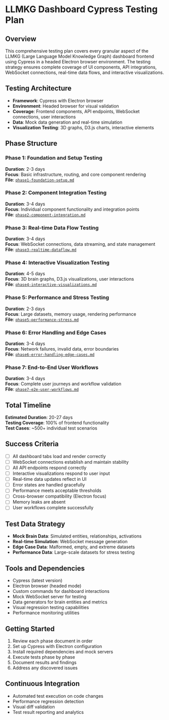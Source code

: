 # LLMKG Dashboard Cypress Testing Plan

## Overview
This comprehensive testing plan covers every granular aspect of the LLMKG (Large Language Model Knowledge Graph) dashboard frontend using Cypress in a headed Electron browser environment. The testing strategy ensures complete coverage of UI components, API integrations, WebSocket connections, real-time data flows, and interactive visualizations.

## Testing Architecture
- **Framework**: Cypress with Electron browser
- **Environment**: Headed browser for visual validation
- **Coverage**: Frontend components, API endpoints, WebSocket connections, user interactions
- **Data**: Mock data generation and real-time simulation
- **Visualization Testing**: 3D graphs, D3.js charts, interactive elements

## Phase Structure

### Phase 1: Foundation and Setup Testing
**Duration**: 2-3 days  
**Focus**: Basic infrastructure, routing, and core component rendering  
**File**: [`phase1-foundation-setup.md`](./phase1-foundation-setup.md)

### Phase 2: Component Integration Testing  
**Duration**: 3-4 days  
**Focus**: Individual component functionality and integration points  
**File**: [`phase2-component-integration.md`](./phase2-component-integration.md)

### Phase 3: Real-time Data Flow Testing
**Duration**: 3-4 days  
**Focus**: WebSocket connections, data streaming, and state management  
**File**: [`phase3-realtime-dataflow.md`](./phase3-realtime-dataflow.md)

### Phase 4: Interactive Visualization Testing
**Duration**: 4-5 days  
**Focus**: 3D brain graphs, D3.js visualizations, user interactions  
**File**: [`phase4-interactive-visualizations.md`](./phase4-interactive-visualizations.md)

### Phase 5: Performance and Stress Testing
**Duration**: 2-3 days  
**Focus**: Large datasets, memory usage, rendering performance  
**File**: [`phase5-performance-stress.md`](./phase5-performance-stress.md)

### Phase 6: Error Handling and Edge Cases
**Duration**: 3-4 days  
**Focus**: Network failures, invalid data, error boundaries  
**File**: [`phase6-error-handling-edge-cases.md`](./phase6-error-handling-edge-cases.md)

### Phase 7: End-to-End User Workflows
**Duration**: 3-4 days  
**Focus**: Complete user journeys and workflow validation  
**File**: [`phase7-e2e-user-workflows.md`](./phase7-e2e-user-workflows.md)

## Total Timeline
**Estimated Duration**: 20-27 days  
**Testing Coverage**: 100% of frontend functionality  
**Test Cases**: ~500+ individual test scenarios

## Success Criteria
- [ ] All dashboard tabs load and render correctly
- [ ] WebSocket connections establish and maintain stability
- [ ] All API endpoints respond correctly
- [ ] Interactive visualizations respond to user input
- [ ] Real-time data updates reflect in UI
- [ ] Error states are handled gracefully
- [ ] Performance meets acceptable thresholds
- [ ] Cross-browser compatibility (Electron focus)
- [ ] Memory leaks are absent
- [ ] User workflows complete successfully

## Test Data Strategy
- **Mock Brain Data**: Simulated entities, relationships, activations
- **Real-time Simulation**: WebSocket message generation
- **Edge Case Data**: Malformed, empty, and extreme datasets
- **Performance Data**: Large-scale datasets for stress testing

## Tools and Dependencies
- Cypress (latest version)
- Electron browser (headed mode)
- Custom commands for dashboard interactions
- Mock WebSocket server for testing
- Data generators for brain entities and metrics
- Visual regression testing capabilities
- Performance monitoring utilities

## Getting Started
1. Review each phase document in order
2. Set up Cypress with Electron configuration
3. Install required dependencies and mock servers
4. Execute tests phase by phase
5. Document results and findings
6. Address any discovered issues

## Continuous Integration
- Automated test execution on code changes
- Performance regression detection
- Visual diff validation
- Test result reporting and analytics